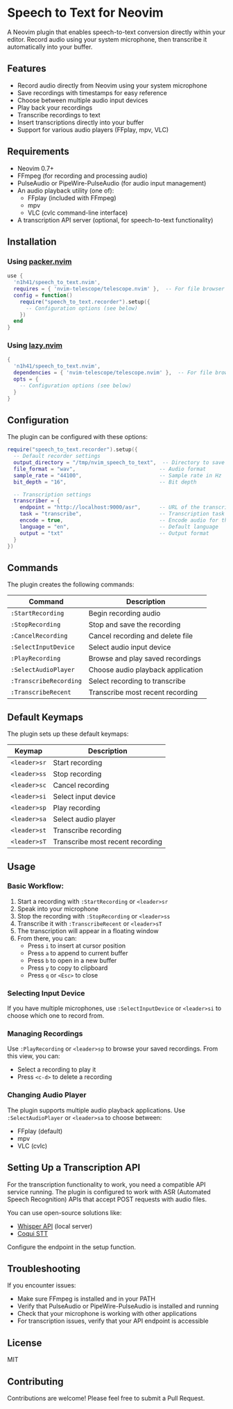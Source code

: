 # Speech to Text for Neovim

A Neovim plugin that enables speech-to-text conversion directly within your editor. Record audio using your system microphone, then transcribe it automatically into your buffer.

## Features

- Record audio directly from Neovim using your system microphone
- Save recordings with timestamps for easy reference
- Choose between multiple audio input devices
- Play back your recordings
- Transcribe recordings to text
- Insert transcriptions directly into your buffer
- Support for various audio players (FFplay, mpv, VLC)

## Requirements

- Neovim 0.7+
- FFmpeg (for recording and processing audio)
- PulseAudio or PipeWire-PulseAudio (for audio input management)
- An audio playback utility (one of):
  - FFplay (included with FFmpeg)
  - mpv
  - VLC (cvlc command-line interface)
- A transcription API server (optional, for speech-to-text functionality)

## Installation

### Using [packer.nvim](https://github.com/wbthomason/packer.nvim)

```lua
use {
  'n1h41/speech_to_text.nvim',
  requires = { 'nvim-telescope/telescope.nvim' },  -- For file browser interfaces
  config = function()
    require("speech_to_text.recorder").setup({
      -- Configuration options (see below)
    })
  end
}
```

### Using [lazy.nvim](https://github.com/folke/lazy.nvim)

```lua
{
  'n1h41/speech_to_text.nvim',
  dependencies = { 'nvim-telescope/telescope.nvim' },  -- For file browser interfaces
  opts = {
    -- Configuration options (see below)
  }
}
```

## Configuration

The plugin can be configured with these options:

```lua
require("speech_to_text.recorder").setup({
  -- Default recorder settings
  output_directory = "/tmp/nvim_speech_to_text",  -- Directory to save recordings
  file_format = "wav",                           -- Audio format
  sample_rate = "44100",                         -- Sample rate in Hz
  bit_depth = "16",                              -- Bit depth

  -- Transcription settings
  transcriber = {
    endpoint = "http://localhost:9000/asr",      -- URL of the transcription API
    task = "transcribe",                         -- Transcription task type
    encode = true,                               -- Encode audio for the API
    language = "en",                             -- Default language
    output = "txt"                               -- Output format
  }
})
```

## Commands

The plugin creates the following commands:

| Command                | Description                       |
| ---------------------- | --------------------------------- |
| `:StartRecording`      | Begin recording audio             |
| `:StopRecording`       | Stop and save the recording       |
| `:CancelRecording`     | Cancel recording and delete file  |
| `:SelectInputDevice`   | Select audio input device         |
| `:PlayRecording`       | Browse and play saved recordings  |
| `:SelectAudioPlayer`   | Choose audio playback application |
| `:TranscribeRecording` | Select recording to transcribe    |
| `:TranscribeRecent`    | Transcribe most recent recording  |

## Default Keymaps

The plugin sets up these default keymaps:

| Keymap       | Description                      |
| ------------ | -------------------------------- |
| `<leader>sr` | Start recording                  |
| `<leader>ss` | Stop recording                   |
| `<leader>sc` | Cancel recording                 |
| `<leader>si` | Select input device              |
| `<leader>sp` | Play recording                   |
| `<leader>sa` | Select audio player              |
| `<leader>st` | Transcribe recording             |
| `<leader>sT` | Transcribe most recent recording |

## Usage

### Basic Workflow:

1. Start a recording with `:StartRecording` or `<leader>sr`
2. Speak into your microphone
3. Stop the recording with `:StopRecording` or `<leader>ss`
4. Transcribe it with `:TranscribeRecent` or `<leader>sT`
5. The transcription will appear in a floating window
6. From there, you can:
   - Press `i` to insert at cursor position
   - Press `a` to append to current buffer
   - Press `b` to open in a new buffer
   - Press `y` to copy to clipboard
   - Press `q` or `<Esc>` to close

### Selecting Input Device

If you have multiple microphones, use `:SelectInputDevice` or `<leader>si` to choose which one to record from.

### Managing Recordings

Use `:PlayRecording` or `<leader>sp` to browse your saved recordings. From this view, you can:

- Select a recording to play it
- Press `<c-d>` to delete a recording

### Changing Audio Player

The plugin supports multiple audio playback applications. Use `:SelectAudioPlayer` or `<leader>sa` to choose between:

- FFplay (default)
- mpv
- VLC (cvlc)

## Setting Up a Transcription API

For the transcription functionality to work, you need a compatible API service running. The plugin is configured to work with ASR (Automated Speech Recognition) APIs that accept POST requests with audio files.

You can use open-source solutions like:

- [Whisper API](https://github.com/openai/whisper) (local server)
- [Coqui STT](https://github.com/coqui-ai/STT)

Configure the endpoint in the setup function.

## Troubleshooting

If you encounter issues:

- Make sure FFmpeg is installed and in your PATH
- Verify that PulseAudio or PipeWire-PulseAudio is installed and running
- Check that your microphone is working with other applications
- For transcription issues, verify that your API endpoint is accessible

## License

MIT

## Contributing

Contributions are welcome! Please feel free to submit a Pull Request.
